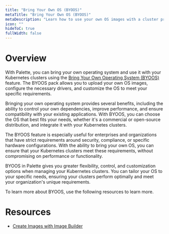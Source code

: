 ```yaml
---
title: "Bring Your Own OS (BYOOS)"
metaTitle: "Bring Your Own OS (BYOOS)"
metaDescription: "Learn how to use your own OS images with a cluster profile"
icon: ""
hideToC: true
fullWidth: false
---
```


# Overview

With Palette, you can bring your own operating system and use it with your Kubernetes clusters using the [Bring Your Own Operating System (BYOOS)](/glossary-all#bringyourownoperatingsystem(byoos)) feature. The BYOOS pack allows you to upload your own OS images, configure the necessary drivers, and customize the OS to meet your specific requirements.

Bringing your own operating system provides several benefits, including the ability to control your own dependencies, improve performance, and ensure compatibility with your existing applications. With BYOOS, you can choose the OS that best fits your needs, whether it's a commercial or open-source distribution, and integrate it with your Kubernetes clusters.

The BYOOS feature is especially useful for enterprises and organizations that have strict requirements around security, compliance, or specific hardware configurations. With the ability to bring your own OS, you can ensure that your Kubernetes clusters meet these requirements, without compromising on performance or functionality.

BYOOS in Palette gives you greater flexibility, control, and customization options when managing your Kubernetes clusters. You can tailor your OS to your specific needs, ensuring your clusters perform optimally and meet your organization's unique requirements.

To learn more about BYOOS, use the following resources to learn more.


# Resources

- [Create Images with Image Builder](/cluster-profiles/byoos/image-builder)

<br />